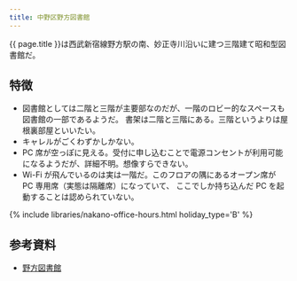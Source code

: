 ```yaml
---
title: 中野区野方図書館
---
```


{{ page.title }}は西武新宿線野方駅の南、妙正寺川沿いに建つ三階建て昭和型図書館だ。

## 特徴

* 図書館としては二階と三階が主要部なのだが、一階のロビー的なスペースも図書館の一部であるようだ。
  書架は二階と三階にある。三階というよりは屋根裏部屋といいたい。
* キャレルがごくわずかしかない。
* PC 席が空っぽに見える。受付に申し込むことで電源コンセントが利用可能になるようだが、詳細不明。想像すらできない。
* Wi-Fi が飛んでいるのは実は一階だ。このフロアの隅にあるオープン席が PC 専用席（実態は隔離席）になっていて、
  ここでしか持ち込んだ PC を起動することは認められていない。

{% include libraries/nakano-office-hours.html holiday_type='B' %}

## 参考資料

* [野方図書館](https://www3.city.tokyo-nakano.lg.jp/TOSHO/introduction/KAN03.html)
